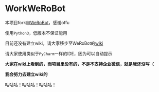 # WorkWeRoBot

本项目fork自[WeRoBot](https://github.com/offu/WeRoBot)，感谢offu

使用`Python3`，低版本不保证能用

目前还没有建立wiki，请大家移步至WeRoBot的[wiki](https://werobot.readthedocs.io/zh_CN/latest/)

请大家使用类似于`PyCharm`一样的IDE，因为可以自动提示

**大家在wiki上看到的，而项目里没有的，不是不支持企业微信，就是我还没写（**

**我会努力去建立wiki的**

咕咕咕！咕咕咕！咕咕咕！
